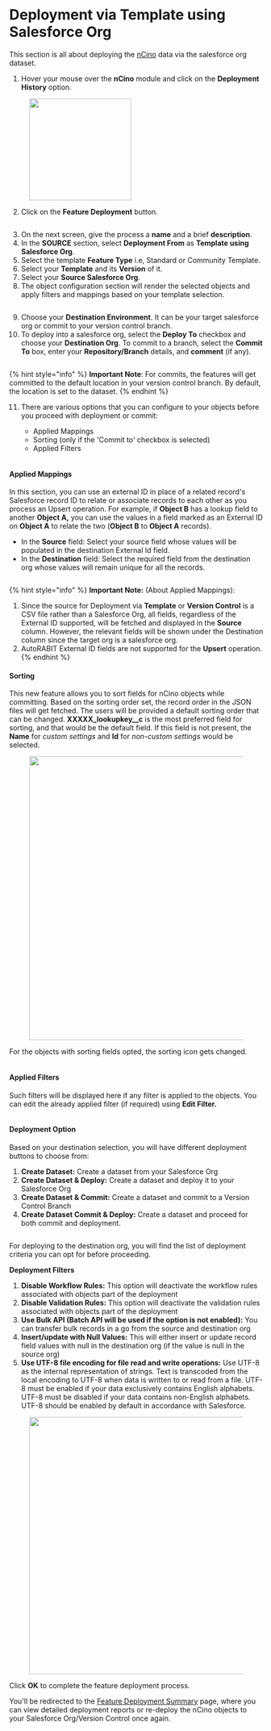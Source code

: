 # Deployment via Template using Salesforce Org

This section is all about deploying the [nCino](https://www.autorabit.com/industry-solution/banking-financial-services-ncino/) data via the salesforce org dataset.

1. Hover your mouse over the **nCino** module and click on the **Deployment History** option.

<figure><img src="../../../../../.gitbook/assets/image (11) (1) (1) (1) (1).png" alt="" width="202"><figcaption></figcaption></figure>

2. Click on the **Feature Deployment** button.

<figure><img src="../../../../../.gitbook/assets/image (12) (1) (1) (1) (1).png" alt=""><figcaption></figcaption></figure>

3. On the next screen, give the process a **name** and a brief **description**.
4. In the **SOURCE** section, select **Deployment From** as **Template using Salesforce Org**.
5. Select the template **Feature Type** i.e, Standard or Community Template.
6. Select your **Template** and its **Version** of it.
7. Select your **Source Salesforce Org**.
8. The object configuration section will render the selected objects and apply filters and mappings based on your template selection.

<figure><img src="../../../../../.gitbook/assets/image (13) (1) (1) (1) (1).png" alt=""><figcaption></figcaption></figure>

9. Choose your **Destination Environment**. It can be your target salesforce org or commit to your version control branch.
10. To deploy into a salesforce org, select the **Deploy To** checkbox and choose your **Destination Org**. To commit to a branch, select the **Commit To** box, enter your **Repository/Branch** details, and **comment** (if any).

<figure><img src="../../../../../.gitbook/assets/image (14) (1) (1) (1) (1).png" alt=""><figcaption></figcaption></figure>

{% hint style="info" %}
**Important Note**: For commits, the features will get committed to the default location in your version control branch. By default, the location is set to the dataset.
{% endhint %}

11. There are various options that you can configure to your objects before you proceed with deployment or commit:

    * Applied Mappings
    * Sorting (only if the 'Commit to' checkbox is selected)
    * Applied Filters

    <figure><img src="../../../../../.gitbook/assets/image (15) (1) (1) (1) (1).png" alt=""><figcaption></figcaption></figure>

#### Applied Mappings <a href="#applied-mappings" id="applied-mappings"></a>

In this section, you can use an external ID in place of a related record's Salesforce record ID to relate or associate records to each other as you process an Upsert operation. For example, if **Object B** has a lookup field to another **Object A,** you can use the values in a field marked as an External ID on **Object A** to relate the two (**Object B** to **Object A** records).

* In the **Source** field: Select your source field whose values will be populated in the destination External Id field.
* In the **Destination** field: Select the required field from the destination org whose values will remain unique for all the records.

<figure><img src="../../../../../.gitbook/assets/image (16) (1) (1) (1) (1).png" alt=""><figcaption></figcaption></figure>

{% hint style="info" %}
**Important Note:** (About Applied Mappings):

1. Since the source for Deployment via **Template** or **Version Control** is a CSV file rather than a Salesforce Org, all fields, regardless of the External ID supported, will be fetched and displayed in the **Source** column. However, the relevant fields will be shown under the Destination column since the target org is a salesforce org.
2. AutoRABIT External ID fields are not supported for the **Upsert** operation.
{% endhint %}

#### Sorting <a href="#sorting" id="sorting"></a>

This new feature allows you to sort fields for nCino objects while committing. Based on the sorting order set, the record order in the JSON files will get fetched. The users will be provided a default sorting order that can be changed. **XXXXX\_lookupkey\_\_c** is the most preferred field for sorting, and that would be the default field. If this field is not present, the **Name** for _custom settings_ and **Id** for _non-custom settings_ would be selected.

<figure><img src="../../../../../.gitbook/assets/image (17) (1) (1) (1) (1).png" alt="" width="563"><figcaption></figcaption></figure>

For the objects with sorting fields opted, the sorting icon gets changed.

<figure><img src="../../../../../.gitbook/assets/image (18) (1) (1) (1) (1).png" alt=""><figcaption></figcaption></figure>

#### Applied Filters <a href="#applied-filters" id="applied-filters"></a>

Such filters will be displayed here if any filter is applied to the objects. You can edit the already applied filter (if required) using **Edit Filter.**

<figure><img src="../../../../../.gitbook/assets/image (19) (1) (1) (1) (1).png" alt=""><figcaption></figcaption></figure>

#### Deployment Option <a href="#deployment-option" id="deployment-option"></a>

Based on your destination selection, you will have different deployment buttons to choose from:

1. **Create Dataset:** Create a dataset from your Salesforce Org
2. **Create Dataset & Deploy:** Create a dataset and deploy it to your Salesforce Org
3. **Create Dataset & Commit:** Create a dataset and commit to a Version Control Branch
4. **Create Dataset Commit & Deploy:** Create a dataset and proceed for both commit and deployment.

<figure><img src="../../../../../.gitbook/assets/image (20) (1) (1) (1) (1).png" alt=""><figcaption></figcaption></figure>

For deploying to the destination org, you will find the list of deployment criteria you can opt for before proceeding.&#x20;

**Deployment Filters**

1. **Disable Workflow Rules:** This option will deactivate the workflow rules associated with objects part of the deployment
2. **Disable Validation Rules:** This option will deactivate the validation rules associated with objects part of the deployment
3. **Use Bulk API (Batch API will be used if the option is not enabled):** You can transfer bulk records in a go from the source and destination org
4. **Insert/update with Null Values:** This will either insert or update record field values with null in the destination org (if the value is null in the source org)
5. **Use UTF-8 file encoding for file read and write operations:** Use UTF-8 as the internal representation of strings. Text is transcoded from the local encoding to UTF-8 when data is written to or read from a file. UTF-8 must be enabled if your data exclusively contains English alphabets. UTF-8 must be disabled if your data contains non-English alphabets. UTF-8 should be enabled by default in accordance with Salesforce.

<figure><img src="../../../../../.gitbook/assets/image (21) (1) (1) (1) (1).png" alt="" width="510"><figcaption></figcaption></figure>

Click **OK** to complete the feature deployment process.

You'll be redirected to the [Feature Deployment Summary](feature-deployment-summary.md) page, where you can view detailed deployment reports or re-deploy the nCino objects to your Salesforce Org/Version Control once again.
